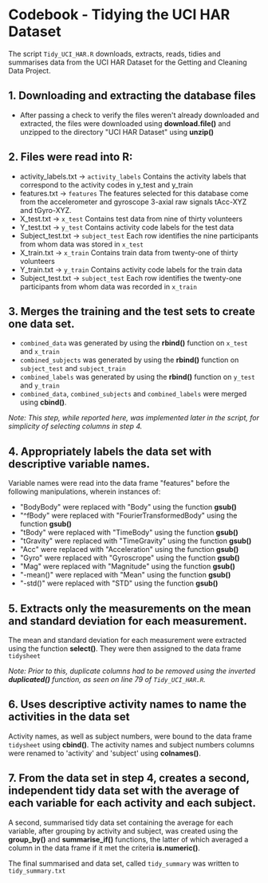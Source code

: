 # Codebook - Tidying the UCI HAR Dataset

The script ```Tidy_UCI_HAR.R``` downloads, extracts, reads, tidies and summarises data from the
UCI HAR Dataset for the Getting and Cleaning Data Project.



## 1.  Downloading and extracting the database files
* After passing a check to verify the files weren't already downloaded and
extracted, the files were downloaded using **download.file()** and unzipped to the 
directory "UCI HAR Dataset" using **unzip()**

## 2.  Files were read into R:
* activity_labels.txt -> ```activity_labels```
  Contains the activity labels that correspond to the activity codes in y_test
  and y_train
* features.txt -> ```features```
  The features selected for this database come from the accelerometer and
  gyroscope 3-axial raw signals tAcc-XYZ and tGyro-XYZ. 
* X_test.txt -> ```x_test```
  Contains test data from nine of thirty volunteers
* Y_test.txt -> ```y_test```
  Contains activity code labels for the test data
* Subject_test.txt -> ```subject_test```
  Each row identifies the nine participants from whom data was stored in ```x_test```
* X_train.txt -> ```x_train```
  Contains train data from twenty-one of thirty volunteers
* Y_train.txt -> ```y_train```
  Contains activity code labels for the train data
* Subject_test.txt -> ```subject_test```
  Each row identifies the twenty-one participants from whom data was recorded in
  ```x_train```
  
## 3.  Merges the training and the test sets to create one data set.
* ```combined_data``` was generated by using the **rbind()** function on ```x_test``` and ```x_train```
* ```combined_subjects``` was generated by using the **rbind()** function on ```subject_test``` and ```subject_train```
* ```combined_labels``` was generated by using the **rbind()** function on ```y_test``` and ```y_train```
* ```combined_data```, ```combined_subjects``` and ```combined_labels``` were merged using **cbind()**.

*Note: This step, while reported here, was implemented later in the script, for
simplicity of selecting columns in step 4.*

## 4.  Appropriately labels the data set with descriptive variable names.
Variable names were read into the data frame "features" before the following
manipulations, wherein instances of:
* "BodyBody" were replaced with "Body" using the function **gsub()**
* "^fBody" were replaced with "FourierTransformedBody" using the function **gsub()**
* "tBody" were replaced with "TimeBody" using the function **gsub()**
* "tGravity" were replaced with "TimeGravity" using the function **gsub()**
* "Acc" were replaced with "Acceleration" using the function **gsub()**
* "Gyro" were replaced with "Gyroscrope" using the function **gsub()**
* "Mag" were replaced with "Magnitude" using the function **gsub()**
* "-mean()" were replaced with "Mean" using the function **gsub()**
* "-std()" were replaced with "STD" using the function **gsub()**

## 5.  Extracts only the measurements on the mean and standard deviation for each measurement.
The mean and standard deviation for each measurement were extracted using the function **select()**.
They were then assigned to the data frame ```tidysheet```

*Note: Prior to this, duplicate columns had to be removed using the inverted **duplicated()** function,
as seen on line 79 of ```Tidy_UCI_HAR.R```.*


## 6.  Uses descriptive activity names to name the activities in the data set
Activity names, as well as subject numbers, were bound to the data frame ```tidysheet``` using **cbind()**.
The activity names and subject numbers columns were renamed to 'activity' and 'subject' using **colnames()**.


## 7.  From the data set in step 4, creates a second, independent tidy data set with the average of each variable for each            activity and each subject.
A second, summarised tidy data set containing the average for each variable, after grouping by activity and subject, was
created using the **group_by()** and **summarise_if()** functions, the latter of which averaged a column in the data frame
if it met the criteria **is.numeric()**.

The final summarised and data set, called ```tidy_summary``` was written to ```tidy_summary.txt```
